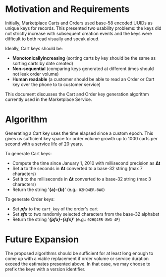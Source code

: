 <!-- TITLE: Cart and Order Unique Key Generation -->

# Motivation and Requirements
Initially, Marketplace Carts and Orders used base-58 encoded UUIDs as unique keys for records. This presented two usability problems: the keys did not strictly increase with subsequent creation events and the keys were difficult to both read visually and speak aloud.

Ideally, Cart keys should be:
- __Monotonicallyincreasing__ (sorting carts by key should be the same as sorting carts by date created)
- __Non-sequential__ (comparing keys generated at different times should not leak order volume)
- __Human readable__ (a customer should be able to read an Order or Cart key over the phone to to customer service)

This document discusses the Cart and Order key generation algorithm currently used in the Marketplace Service.

# Algorithm
Generating a Cart key uses the time elapsed since a custom epoch. This gives us sufficient key space for order volume growth up to 1000 carts per second with a service life of 20 years.

To generate Cart keys:
- Compute the time since January 1, 2010 with millisecond precision as __∆t__
- Set __a__ to the seconds in __∆t__ converted to a base-32 string (max 7 characters)
- Set __b__ to the milliseconds in __∆t__ converted to a base-32 string (max 3 characters)
- Return the string '__{a}-{b}__' (e.g.: `02HQ4ER-8WG`)

To generate Order keys:
- Set __*pfx*__ to the `cart_key` of the order's cart
- Set __*sfx*__ to two randomly selected characters from the base-32 alphabet
- Return the string '__*{pfx}-{sfx}*__' (e.g.: `02HQ4ER-8WG-4P`)

# Future Expansion
The proposed algorithms should be sufficient for at least long enough to come up with a viable replacement if order volume or service duration exceed the estimates presented above. In that case, we may choose to prefix the keys with a version identifier.